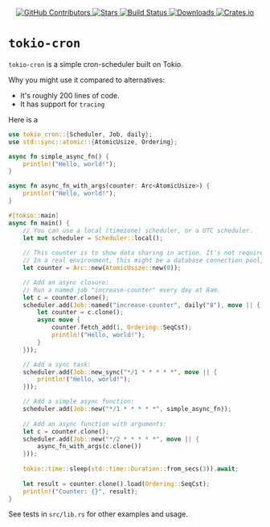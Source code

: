 <div id="top"></div>

<p align="center">
<a href="https://github.com/kurtbuilds/tokio-cron/graphs/contributors">
    <img src="https://img.shields.io/github/contributors/kurtbuilds/tokio-cron.svg?style=flat-square" alt="GitHub Contributors" />
</a>
<a href="https://github.com/kurtbuilds/tokio-cron/stargazers">
    <img src="https://img.shields.io/github/stars/kurtbuilds/tokio-cron.svg?style=flat-square" alt="Stars" />
</a>
<a href="https://github.com/kurtbuilds/tokio-cron/actions">
    <img src="https://img.shields.io/github/actions/workflow/status/kurtbuilds/tokio-cron/test.yaml?style=flat-square" alt="Build Status" />
</a>
<a href="https://crates.io/crates/tokio-cron">
    <img src="https://img.shields.io/crates/d/tokio-cron?style=flat-square" alt="Downloads" />
</a>
<a href="https://crates.io/crates/tokio-cron">
    <img src="https://img.shields.io/crates/v/tokio-cron?style=flat-square" alt="Crates.io" />
</a>

</p>

# `tokio-cron`
`tokio-cron` is a simple cron-scheduler built on Tokio.

Why you might use it compared to alternatives:

- It's roughly 200 lines of code.
- It has support for `tracing`

Here is a 
```rust
use tokio_cron::{Scheduler, Job, daily};
use std::sync::atomic::{AtomicUsize, Ordering};

async fn simple_async_fn() {
    println!("Hello, world!");
}

async fn async_fn_with_args(counter: Arc<AtomicUsize>) {
    println!("Hello, world!");
}

#[tokio::main]
async fn main() {
    // You can use a local (timezone) scheduler, or a UTC scheduler.
    let mut scheduler = Scheduler::local();
    
    // This counter is to show data sharing in action. It's not required.
    // In a real environment, this might be a database connection pool, or other application state.
    let counter = Arc::new(AtomicUsize::new(0));

    // Add an async closure:
    // Run a named job "increase-counter" every day at 8am.
    let c = counter.clone();
    scheduler.add(Job::named("increase-counter", daily("8"), move || {
        let counter = c.clone();
        async move {
            counter.fetch_add(1, Ordering::SeqCst);
            println!("Hello, world!");
        }
    }));

    // Add a sync task:
    scheduler.add(Job::new_sync("*/1 * * * * *", move || {
        println!("Hello, world!");
    }));

    // Add a simple async function:
    scheduler.add(Job::new("*/1 * * * * *", simple_async_fn));
    
    // Add an async function with arguments:
    let c = counter.clone();
    scheduler.add(Job::new("*/2 * * * * *", move || {
        async_fn_with_args(c.clone())
    }));
    
    tokio::time::sleep(std::time::Duration::from_secs(3)).await;
    
    let result = counter.clone().load(Ordering::SeqCst);
    println!("Counter: {}", result);
}
```

See tests in `src/lib.rs` for other examples and usage.